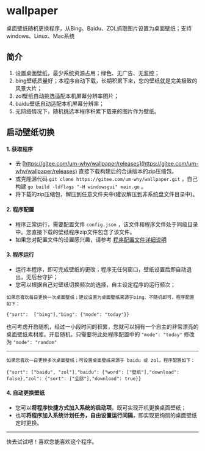 # wallpaper
桌面壁纸随机更换程序，从Bing、Baidu、ZOL抓取图片设置为桌面壁纸；支持windows、Linux、Mac系统

## 简介
1. 设置桌面壁纸，最少系统资源占用；绿色、无广告、无监控；
2. bing壁纸质量好；本程序自动下载，长期积累下来，您的壁纸就是完美极致的风景大片；
3. zol壁纸自动挑选适配本机屏幕分辨率图片；
4. baidu壁纸自动适配本机屏幕分辨率；
5. 无网络情况下，随机挑选本程序积累下载来的图片作为壁纸。

## 启动壁纸切换

#### 1. 获取程序
- 去 [https://gitee.com/um-why/wallpaper/releases](https://gitee.com/um-why/wallpaper/releases) 直接下载构建后的合适版本的zip压缩包。
- 或克隆源代码 `git clone https://gitee.com/um-why/wallpaper.git` ，自己构建 `go build -ldflags "-H windowsgui" main.go` 。
- 将下载的zip压缩包，解压到任意文件夹中(建议解压到非系统盘文件目录中)。

#### 2. 程序配置
- 程序正常运行，需要配置文件 `config.json` ，该文件和程序文件处于同级目录中。您直接下载的壁纸程序zip文件包含了该文件。
- 如果您对配置文件的设置感兴趣，请参考  [程序配置文件详细说明](readme/setting.md "程序配置文件详细说明")

#### 3. 程序运行
- 运行本程序，即可完成壁纸的更改；程序无任何窗口，壁纸设置后即自动退出，无后台守护；
- 您可以根据自己对壁纸切换频次的选择，自主设定程序的运行频次；
```
如果您喜欢每日更换一次桌面壁纸；建议设置为桌面壁纸来源于bing、不随机即可，程序配置如下：

{"sort":  ["bing"],"bing": {"mode": "today"}}
```
也可考虑开启随机，经过一小段时间的积累，您就可以拥有一个自主的非常漂亮的桌面壁纸素材库。开启随机，只需要将此处程序配置中的 `"mode": "today"` 修改为 `"mode": "random"`

------

```
如果您喜欢一日更换多次桌面壁纸；可设置桌面壁纸来源于 baidu 或 zol，程序配置如下：

{"sort": ["baidu", "zol"],"baidu": {"word": ["壁纸"],"download": false},"zol": {"sort": ["全部"],"download": true}}
```
#### 4. 自动更换壁纸
- 您可以**将程序快捷方式加入系统的启动项**，既可实现开机更换桌面壁纸；
- 也可**将程序加入系统计划任务，自由设置运行间隔**，即实现更绚丽的桌面壁纸定时更换。

------

快去试试吧！喜欢您能喜欢这个程序。